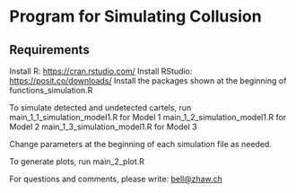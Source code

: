 # Program for Simulating Collusion

## Requirements
Install R: https://cran.rstudio.com/
Install RStudio: https://posit.co/downloads/
Install the packages shown at the beginning of functions_simulation.R 

To simulate detected and undetected cartels, run 
main_1_1_simulation_model1.R for Model 1
main_1_2_simulation_model1.R for Model 2
main_1_3_simulation_model1.R for Model 3

Change parameters at the beginning of each simulation file as needed.

To generate plots, run
main_2_plot.R

For questions and comments, please write: bell@zhaw.ch
